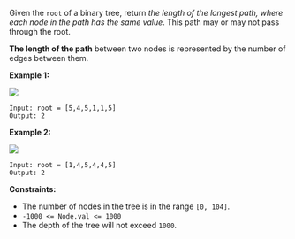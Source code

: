 Given the `root` of a binary tree, return _the length of the longest path,
where each node in the path has the same value_. This path may or may not pass
through the root.

**The length of the path** between two nodes is represented by the number of
edges between them.



**Example 1:**

![](https://assets.leetcode.com/uploads/2020/10/13/ex1.jpg)

    
    
    Input: root = [5,4,5,1,1,5]
    Output: 2
    

**Example 2:**

![](https://assets.leetcode.com/uploads/2020/10/13/ex2.jpg)

    
    
    Input: root = [1,4,5,4,4,5]
    Output: 2
    



**Constraints:**

  * The number of nodes in the tree is in the range `[0, 104]`.
  * `-1000 <= Node.val <= 1000`
  * The depth of the tree will not exceed `1000`.

